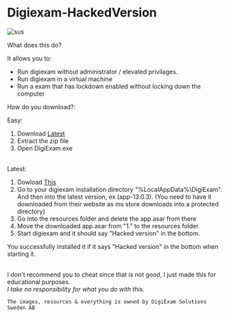# Digiexam-HackedVersion
![sus](https://miro.medium.com/max/700/0*1q9o3DXVRpk9siIH.gif)

What does this do?

It allows you to:
 - Run digiexam without administrator / elevated privilages.
 - Run digiexam in a virtual machine
 - Run a exam that has lockdown enabled without locking down the computer

How do you download?:

Easy:
1. Download [Latest](https://github.com/robiot/Digiexam-HackedVersion/releases/latest)
2. Extract the zip file
3. Open DigiExam.exe

\
Latest:
1. Dowload [This](https://github.com/robiot/Digiexam-HackedVersion/raw/main/app.asar)
2. Go to your digiexam installation directory "%LocalAppData%\DigiExam". And then into the latest version, ex (app-13.0.3).
    (You need to have it downloaded from their website as ms store downloads into a protected directory)
3. Go into the resources folder and delete the app.asar from there
4. Move the downloaded app.asar from "1." to the resources folder.
5. Start digiexam and it should say "Hacked version" in the bottom.



You successfully installed it if it says "Hacked version" in the bottom when starting it.

\
I don't recommend you to cheat since that is not good, I just made this for educational purposes.\
*I take no responsibility for what you do with this.*

```The images, resources & everything is owned by DigiExam Solutions Sweden AB```
